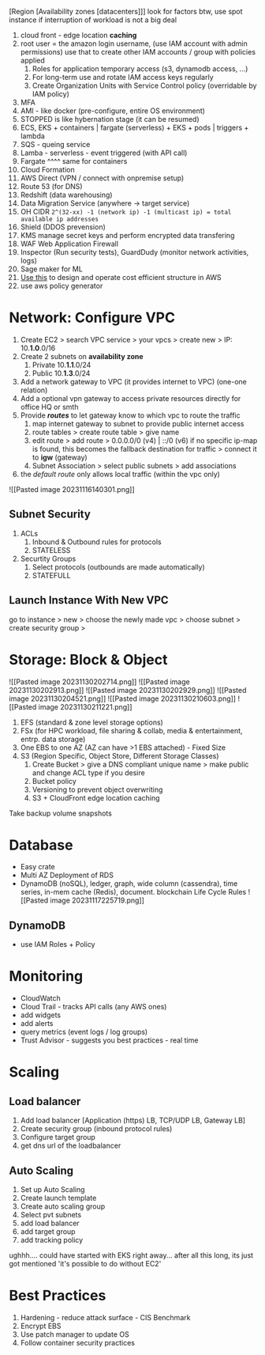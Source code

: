 [Region [Availability zones [datacenters]]]
look for factors
btw, use spot instance if interruption of workload is not a big deal

1. cloud front - edge location **caching**
2. root user = the amazon login username, (use IAM account with admin permissions) use that to create other IAM accounts / group  with policies applied 
	1. Roles for application temporary access (s3, dynamodb access, ...)
	2. For long-term use and rotate IAM access keys regularly
	3. Create Organization Units with Service Control policy (overridable by IAM policy)
3. MFA
4. AMI - like docker (pre-configure, entire OS environment)
5. STOPPED is like hybernation stage (it can be resumed)
6. ECS, EKS + containers | fargate (serverless) + EKS + pods | triggers + lambda
7. SQS - queing service
8. Lamba - serverless - event triggered (with API call)
9. Fargate ^^^^ same for containers
10. Cloud Formation
11. AWS Direct (VPN / connect with onpremise setup)
12. Route 53 (for DNS)
13. Redshift (data warehousing)
14. Data Migration Service (anywhere -> target service)
15. OH CIDR `2^(32-xx) -1 (network ip) -1 (multicast ip) = total available ip addresses`
16. Shield (DDOS prevension)
17. KMS manage secret keys and perform encrypted data transfering
18. WAF Web Application Firewall
19. Inspector (Run security tests), GuardDudy (monitor network activities, logs)
20.  Sage maker for ML
21. [Use this](https://docs.aws.amazon.com/wellarchitected/latest/framework/welcome.html) to design and operate cost efficient structure in AWS
22. use aws policy generator

# Network: Configure VPC

1. Create EC2 > search VPC service > your vpcs > create new > IP: 10.**1.0**.0/16
2. Create 2 subnets on **availability zone**
	1. Private 10.**1.1**.0/24
	2. Public  10.**1.3**.0/24
3. Add a network gateway to VPC (it provides internet to VPC) (one-one relation)
4. Add a optional vpn gateway to access private resources directly for office HQ or smth
5. Provide ***routes*** to let gateway know to which vpc to route the traffic
	1. map internet gateway to subnet to provide public internet access
	2. route tables > create route table > give name 
	3. edit route > add route > 0.0.0.0/0 (v4) | ::/0 (v6) if no specific ip-map is found, this becomes the fallback destination for traffic > connect it to **igw** (gateway)
	4. Subnet Association > select public subnets > add associations
6. the *default route* only allows local traffic (within the vpc only)

![[Pasted image 20231116140301.png]]
## Subnet Security
1. ACLs
	1. Inbound & Outbound rules for protocols
	2. STATELESS
2. Securtity Groups
	1. Select protocols (outbounds are made automatically)
	2. STATEFULL

## Launch Instance With New VPC
go to instance > new > choose the newly made vpc > choose subnet > create security group > 

# Storage: Block & Object
![[Pasted image 20231130202714.png]]
![[Pasted image 20231130202913.png]]
![[Pasted image 20231130202929.png]]
![[Pasted image 20231130204521.png]]
![[Pasted image 20231130210603.png]]
![[Pasted image 20231130211221.png]]

1. EFS (standard & zone level storage options)
2. FSx (for HPC workload, file sharing & collab, media & entertainment, entrp. data storage)
3. One EBS to  one AZ (AZ can have >1 EBS attached) - Fixed Size
4. S3 (Region Specific, Object Store, Different Storage Classes)
	1. Create Bucket > give a DNS compliant unique name > make public and change ACL type if you desire
	2. Bucket policy
	3. Versioning to prevent object overwriting
	4. S3 + CloudFront edge location caching

Take backup volume snapshots

# Database
- Easy crate
- Multi AZ Deployment of RDS
- DynamoDB (noSQL), ledger, graph, wide column (cassendra), time series, in-mem cache (Redis), document. blockchain
Life Cycle Rules
![[Pasted image 20231117225719.png]]
## DynamoDB
- use IAM Roles + Policy

# Monitoring
- CloudWatch
- Cloud Trail - tracks API calls (any AWS ones)
- add widgets
- add alerts
- query metrics (event logs / log groups)
- Trust Advisor - suggests you best practices - real time

# Scaling

## Load balancer
1. Add load balancer [Application (https) LB, TCP/UDP LB, Gateway LB]
2. Create security group (inbound protocol rules)
3. Configure target group
4. get dns url of the loadbalancer

## Auto Scaling
1. Set up Auto Scaling
2. Create launch template
3. Create auto scaling group
4. Select pvt subnets
5. add load balancer
6. add target group
7. add tracking policy

ughhh.... could have started with EKS right away... after all this long, its just got mentioned 'it's possible to do without EC2'

# Best Practices
1. Hardening - reduce attack surface - CIS Benchmark
2. Encrypt EBS
3. Use patch manager to update OS
4. Follow container security practices
